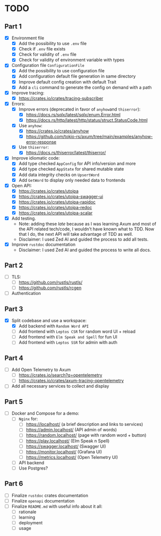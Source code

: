 # TODO

## Part 1

- [x] Environment file
  - [x] Add the possibility to use `.env` file
  - [x] Check if `.env` file exists
  - [x] Check for validity of `.env` file
  - [x] Check for validity of environment variable with types
- [x] Configuration file `ConfigurationFile`
  - [x] Add the possibility to use configuration file
  - [x] Add configuration default file generation in same directory
  - [x] Improve default config creation with default Trait
  - [x] Add a `cli` command to generate the config on demand with a path
- [x] Improve tracing:
  - [x] <https://crates.io/crates/tracing-subscriber>
- [x] Errors:
  - [x] Improve errors (deprecated in favor of `anyhow`and `thiserror`):
    - [x] <https://docs.rs/sqlx/latest/sqlx/enum.Error.html>
    - [x] <https://docs.rs/http/latest/http/status/struct.StatusCode.html>
  - [x] Use `anyhow`:
    - [x] <https://crates.io/crates/anyhow>
    - [x] <https://github.com/tokio-rs/axum/tree/main/examples/anyhow-error-response>
  - [x] Use `thiserror`:
    - [x] <https://docs.rs/thiserror/latest/thiserror/>
- [x] Improve idiomatic code:
  - [x] Add type checked `AppConfig` for API info/version and more
  - [x] Add type checked `AppState` for shared mutable state
  - [x] Add data integrity checks on `UpsertWord`
  - [x] Add `GetWord` to display only needed data to frontends
- [x] Open API:
  - [x] <https://crates.io/crates/utoipa>
  - [x] <https://crates.io/crates/utoipa-swagger-ui>
  - [x] <https://crates.io/crates/utoipa-rapidoc>
  - [x] <https://crates.io/crates/utoipa-redoc>
  - [x] <https://crates.io/crates/utoipa-scalar>
- [x] Add testing.
  - Note: adding these _late_ because as I was learning Axum and most of the API
    related tech/code, I wouldn't have known what to TDD. Now that I do, the
    next API will take advantage of TDD as well.
  - Disclaimer: I used Zed AI and guided the process to add all tests.
- [x] Improve `rustdoc` documentation
  - Disclaimer: I used Zed AI and guided the process to write all docs.

## Part 2

- [ ] TLS:
  - [ ] <https://github.com/rustls/rustls/>
  - [ ] <https://github.com/rustls/rcgen>
- [ ] Authentication

## Part 3

- [x] Split codebase and use a workspace:
  - [x] Add backend with `Random Word API`
  - [ ] Add frontend with `Leptos CSR` for random word UI + reload
  - [ ] Add frontend with `Elm Speak and Spell` for fun UI
  - [ ] Add frontend with `Leptos SSR` for admin with auth

## Part 4

- [ ] Add Open Telemetry to Axum
  - [ ] <https://crates.io/search?q=opentelemetry>
  - [ ] <https://crates.io/crates/axum-tracing-opentelemetry>
- [ ] Add all necessary services to collect and display

## Part 5

- [ ] Docker and Compose for a demo:
  - [ ] `Nginx` for:
    - [ ] <https://localhost/> (a brief description and links to services)
    - [ ] <https://admin.localhost/> (API admin of words)
    - [ ] <https://random.localhost/> (page with random word + button)
    - [ ] <https://play.localhost/> (Elm Speak n Spell)
    - [ ] <https://swagger.localhost/> (Swagger UI)
    - [ ] <https://monitor.localhost/> (Grafana UI)
    - [ ] <https://metrics.localhost/> (Open Telemetry UI)
  - [ ] API backend
  - [ ] Use Postgres?

## Part 6

- [ ] Finalize `rustdoc` crates documentation
- [ ] Finalize `openapi` documentation
- [ ] Finalize `README.md` with useful info about it all:
  - [ ] rationale
  - [ ] learning
  - [ ] deployment
  - [ ] usage
